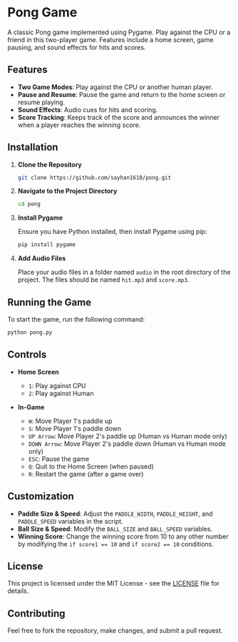 # Pong Game

A classic Pong game implemented using Pygame. Play against the CPU or a friend in this two-player game. Features include a home screen, game pausing, and sound effects for hits and scores.

## Features

- **Two Game Modes**: Play against the CPU or another human player.
- **Pause and Resume**: Pause the game and return to the home screen or resume playing.
- **Sound Effects**: Audio cues for hits and scoring.
- **Score Tracking**: Keeps track of the score and announces the winner when a player reaches the winning score.

## Installation

1. **Clone the Repository**

   ```bash
   git clone https://github.com/sayhan1610/pong.git
   ```

2. **Navigate to the Project Directory**

   ```bash
   cd pong
   ```

3. **Install Pygame**

   Ensure you have Python installed, then install Pygame using pip:

   ```bash
   pip install pygame
   ```

4. **Add Audio Files**

   Place your audio files in a folder named `audio` in the root directory of the project. The files should be named `hit.mp3` and `score.mp3`.

## Running the Game

To start the game, run the following command:

```bash
python pong.py
```

## Controls

- **Home Screen**

  - `1`: Play against CPU
  - `2`: Play against Human

- **In-Game**
  - `W`: Move Player 1's paddle up
  - `S`: Move Player 1's paddle down
  - `UP Arrow`: Move Player 2's paddle up (Human vs Human mode only)
  - `DOWN Arrow`: Move Player 2's paddle down (Human vs Human mode only)
  - `ESC`: Pause the game
  - `Q`: Quit to the Home Screen (when paused)
  - `R`: Restart the game (after a game over)

## Customization

- **Paddle Size & Speed**: Adjust the `PADDLE_WIDTH`, `PADDLE_HEIGHT`, and `PADDLE_SPEED` variables in the script.
- **Ball Size & Speed**: Modify the `BALL_SIZE` and `BALL_SPEED` variables.
- **Winning Score**: Change the winning score from 10 to any other number by modifying the `if score1 == 10` and `if score2 == 10` conditions.

## License

This project is licensed under the MIT License - see the [LICENSE](LICENSE) file for details.

## Contributing

Feel free to fork the repository, make changes, and submit a pull request.
